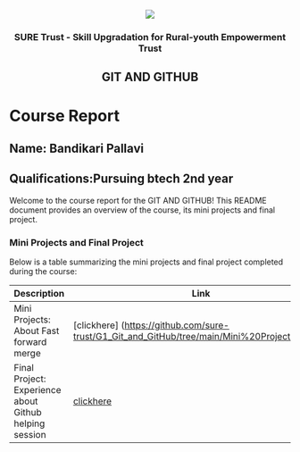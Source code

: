 <!-- PROJECT LOGO -->
<br />

<div align="center">
   <img src='https://user-images.githubusercontent.com/73131499/166115643-d3187f47-d38f-41b2-ae42-5ecbbc60de14.png' />


<h3 align="center">SURE Trust - Skill Upgradation for Rural-youth Empowerment Trust</h3>
  <h2> GIT AND GITHUB </h2>
</div>

# Course Report

## Name: Bandikari Pallavi

## Qualifications:Pursuing btech 2nd year

Welcome to the course report for the GIT AND GITHUB! This README document provides an overview of the course, its mini projects and final project.

### Mini Projects and Final Project

Below is a table summarizing the mini projects and final project completed during the course:

| Description                               | Link                                    |
|-------------------------------------------|-----------------------------------------|
| Mini Projects: About Fast forward merge     |[clickhere] (https://github.com/sure-trust/G1_Git_and_GitHub/tree/main/Mini%20Projects/Pallavi)                         |
| Final Project: Experience about Github helping session     | [clickhere](https://github.com/sure-trust/G1_Git_and_GitHub/tree/main/Final%20Capstone%20Project/Pallavi)                         |
